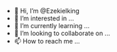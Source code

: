 - 👋 Hi, I’m @Ezekielking
- 👀 I’m interested in ...
- 🌱 I’m currently learning ...
- 💞️ I’m looking to collaborate on ...
- 📫 How to reach me ...

<!---
Ezekielking/Ezekielking is a ✨ special ✨ repository because its `README.md` (this file) appears on your GitHub profile.
You can click the Preview link to take a look at your changes.
--->
